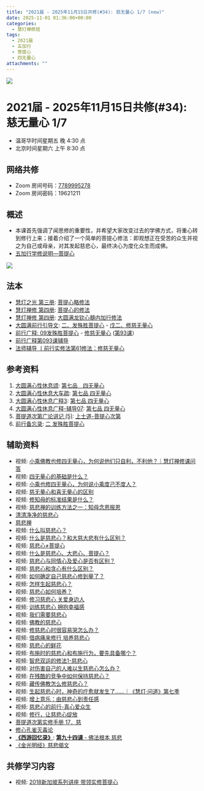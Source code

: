 ```yaml
---
title: "2021届 - 2025年11月15日共修(#34): 慈无量心 1/7 (new)"
date: 2025-11-01 01:36:00+00:00
categories:
  - 慧灯禅修班
tags:
  - 2021届
  - 五加行
  - 菩提心
  - 四无量心
attachments: ""
---
```

![](/f/up/maxresdefault.jpg)

# 2021届 - 2025年11月15日共修(#34): 慈无量心 1/7

* 温哥华时间星期五 晚 4:30 点
* 北京时间星期六 上午 8:30 点

## 网络共修

* Zoom 房间号码：[7789995278](https://zoom.us/j/7789995278)
* Zoom 房间密码：19621211

## 概述

* 本课首先强调了闻思修的重要性，并希望大家改变过去的学佛方式，将重心转到修行上来；接着介绍了一个简单的菩提心修法：即观想正在受苦的众生并视之为自己或母亲，对其发起慈悲心，最终决心为度化众生而成佛。
* [](<>)[](<>)[](<>)[](<>)[](<>)[](<>)[](<>)[](<>)[](<>)[](https://fohuifayu.com/index.php/huideng-jiangtang/chanxiuke/zen-04/8656-zen04-gy)[](https://fohuifayu.com/index.php/huideng-jiangtang/chanxiuke/zen-04/8656-zen04-gy)[五加行学修说明—菩提心](https://fohuifayu.com/index.php/huideng-jiangtang/chanxiuke/zen-04/8657-zen04-ptx)

![](/f/up/四无量心.jpg)

## [](https://fohuifayu.com/index.php/huideng-jiangtang/chanxiuke/zen-04/8657-zen04-ptx)法本

* [](<>)[](<>)[](<>)[](https://huidengchanxiu.net/books/b3/)[](https://fohuifayu.com/index.php/huideng-zhiguang/huideng-series/si-ce)[](https://fohuifayu.com/index.php/huideng-zhiguang/huideng-series/si-ce/236-a00033)[](https://fohuifayu.com/index.php/huideng-zhiguang/huideng-chanxiu/di-si-ce)[](https://fohuifayu.com/index.php/other-column/xiangguan-jinglun/lundian/qianxing-yindaowen/8394-d42)[](https://fohuifayu.com/index.php/huideng-zhiguang/huideng-chanxiu)[](https://fohuifayu.com/index.php/huideng-zhiguang/huideng-series/si-ce)[慧灯之光 第三册](https://fohuifayu.com/index.php/huideng-zhiguang/huideng-series/san-ce): [菩提心略修法](https://fohuifayu.com/index.php/huideng-zhiguang/huideng-series/san-ce/140-a00008)
* [慧灯禅修 第四册](https://fohuifayu.com/index.php/huideng-zhiguang/huideng-chanxiu/di-si-ce): [菩提心的修法](https://fohuifayu.com/index.php/huideng-zhiguang/huideng-chanxiu/di-si-ce/9198-a00028)
* [慧灯禅修 第四册](https://fohuifayu.com/index.php/huideng-zhiguang/huideng-chanxiu/di-si-ce): [大圆满龙钦心髓内加行修法](https://fohuifayu.com/index.php/huideng-zhiguang/huideng-chanxiu/di-si-ce/9202-a00034)
* [大圆满前行引导文](https://huidengchanxiu.net/refs/qxgs/dymqx-fcgs): [二、发殊胜菩提心](https://huidengchanxiu.net/refs/qxgs/dymqx-fcgs/#%E4%BA%8C%E5%8F%91%E6%AE%8A%E8%83%9C%E8%8F%A9%E6%8F%90%E5%BF%83) - [戊二、修慈无量心](https://huidengchanxiu.net/refs/qxgs/dymqx-fcgs/#%E6%88%8A%E4%BA%8C%E4%BF%AE%E6%85%88%E6%97%A0%E9%87%8F%E5%BF%83)
* [前行广释: 09发殊胜菩提心](https://huidengchanxiu.net/refs/qxgs/qxgs-09ptx/) - [修慈无量心](https://huidengchanxiu.net/refs/qxgs/qxgs-09ptx/#%E6%88%8A%E4%BA%8C%E4%BF%AE%E6%85%88%E6%97%A0%E9%87%8F%E5%BF%83) ([第93课](https://huidengchanxiu.net/refs/qxgs/qxgs-09ptx/#%E5%89%8D%E8%A1%8C%E5%B9%BF%E9%87%8A%E7%AC%AC093%E8%AF%BE)）
* [](<>)[前行广释第093课辅导](https://huidengchanxiu.net/refs/qxgs/fudao/qxgsfd-09ptx/#%E5%89%8D%E8%A1%8C%E5%B9%BF%E9%87%8A%E7%AC%AC093%E8%AF%BE%E8%BE%85%E5%AF%BC)
* [法师辅导 丨前行实修法第61修法：修慈无量心](https://www.riyuebianzhao.com/%E5%88%9D%E7%BA%A7/%E5%8A%A0%E8%A1%8C/%E5%89%8D%E8%A1%8C%E5%AE%9E%E4%BF%AE%E6%B3%95/%E6%B3%95%E5%B8%88%E8%BE%85%E5%AF%BC-%E4%B8%A8%E5%89%8D%E8%A1%8C%E5%AE%9E%E4%BF%AE%E6%B3%95%E7%AC%AC61%E4%BF%AE%E6%B3%95%E4%BF%AE%E6%85%88%E6%97%A0%E9%87%8F%E5%BF%83)
  [](https://huidengchanxiu.net/refs/qxgs/dymqx-fcgs#%E4%BA%8C%E5%8F%91%E6%AE%8A%E8%83%9C%E8%8F%A9%E6%8F%90%E5%BF%83)

## 参考资料

1. [大圆满心性休息颂](https://huidengchanxiu.net/refs/dymxxxx/dymxxxx): [第七品　四无量心](https://huidengchanxiu.net/refs/dymxxxx/dymxxxx#%E7%AC%AC%E4%B8%83%E5%93%81%E5%9B%9B%E6%97%A0%E9%87%8F%E5%BF%83)
2. [大圆满心性休息大车疏](https://huidengchanxiu.net/refs/dymxxxx/dymxxxx-dcs): [第七品 四无量心](https://huidengchanxiu.net/refs/dymxxxx/dymxxxx-dcs#%E7%AC%AC%E4%B8%83%E5%93%81-%E5%9B%9B%E6%97%A0%E9%87%8F%E5%BF%83)
3. [](https://huidengchanxiu.net/refs/dymxxxx/dymxxxx-gs3#%E7%AC%AC%E5%85%AB%E5%93%81-%E5%8F%91%E8%8F%A9%E6%8F%90%E5%BF%83)[大圆满心性休息广释3](https://huidengchanxiu.net/refs/dymxxxx/dymxxxx-gs3): [第七品 四无量心](https://huidengchanxiu.net/refs/dymxxxx/dymxxxx-gs3#%E7%AC%AC%E4%B8%83%E5%93%81-%E5%9B%9B%E6%97%A0%E9%87%8F%E5%BF%83)
4. [大圆满心性休息广释-辅导07](https://huidengchanxiu.net/refs/dymxxxx/fudao/fd-07): [第七品 四无量心](https://huidengchanxiu.net/refs/dymxxxx/fudao/fd-07#%E7%AC%AC%E4%B8%83%E5%93%81%E5%9B%9B%E6%97%A0%E9%87%8F%E5%BF%83)
5. [菩提道次第广论讲记 (5)](https://huidengchanxiu.net/refs/ptdcdgl/5): [上士道-菩提心次第](https://huidengchanxiu.net/refs/ptdcdgl/5/#%E4%B8%8A%E5%A3%AB%E9%81%93-%E8%8F%A9%E6%8F%90%E5%BF%83%E6%AC%A1%E7%AC%AC%E7%9B%AE%E5%BD%95)
6. [前行备忘录](https://huidengchanxiu.net/refs/qxbwl/): [二 发殊胜菩提心](https://huidengchanxiu.net/refs/qxbwl/#%E4%BA%8C-%E5%8F%91%E6%AE%8A%E8%83%9C%E8%8F%A9%E6%8F%90%E5%BF%83)

## **辅助资料**

* [](https://fohuifayu.com/index.php/shipin-jingcui/wenda-zhailu/8615-v21021-v11)[](https://fohuifayu.com/index.php/shipin-jingcui/wenda-zhailu/2575-V16083-V04?title=)[](https://fohuifayu.com/index.php/shipin-jingcui/wenda-zhailu/2476-V16025-V02?title=)[](https://fohuifayu.com/index.php/shipin-jingcui/chanxiu-wenda/diyice/sgss/10615-r24102-v002?title=)视频: [小乘佛教也修四无量心，为何说他们只自利，不利他？｜慧灯禅修课问答](https://fohuifayu.com/index.php/shipin-jingcui/chanxiu-wenda/diyice/sgcb/10601-r24101-v014?title=)
* 视频: [四无量心的基础是什么？](https://fohuifayu.com/index.php/shipin-jingcui/jingcai-shipin/10403-y12003-y01?title=)
* 视频: [小乘也修四无量心，为何说小乘度己不度人？](https://fohuifayu.com/index.php/shipin-jingcui/wenda-zhailu/5411-W19025-V01?title=)
* 视频: [慈无量心和喜无量心的区别](https://fohuifayu.com/index.php/shipin-jingcui/wenda-zhailu/3565-V17010-V05?title=%E5%9B%9B%E6%97%A0%E9%87%8F%E5%BF%83)
* 视频: [修知母的标准结果是什么？](https://fohuifayu.com/index.php/shipin-jingcui/wenda-zhailu/5803-V18080-V06?title=)
* 视频: [慈悲禅的训练方法之一：知母念恩报恩](https://fohuifayu.com/index.php/shipin-jingcui/jingcai-shipin/5112-Y16028-Y11?title=)
* [清清净净的慈悲心](https://fohuifayu.com/index.php/huideng-zhiguang/wendao/3058-a00218?title=)
* [慈悲禅](https://fohuifayu.com/index.php/huideng-zhiguang/dianzi-congshu/fofa-rongru-shenghuo/9042-a00533?title=%E6%85%88%E6%82%B2%E5%BF%83#anchor)
* 视频: [什么叫慈悲心？](https://fohuifayu.com/index.php/shipin-jingcui/jingcai-shipin/5621-Y17019-Y03?title=)
* 视频: [什么是慈悲心？和大慈大悲有什么区别？](https://fohuifayu.com/index.php/shipin-jingcui/jingcai-shipin/5087-Y16028-Y07?title=)
* 视频: [慈悲心≠菩提心](https://fohuifayu.com/index.php/shipin-jingcui/jingcai-shipin/9382-y17011-y01?title=)
* 视频: [什么是慈悲心、大悲心、菩提心？](https://fohuifayu.com/index.php/shipin-jingcui/wenda-zhailu/5036-V18110-V01?title=)
* 视频: [慈悲心与同情心及爱心是否有区别？](https://fohuifayu.com/index.php/shipin-jingcui/wenda-zhailu/3846-V16030-V09?title=)
* 视频: [慈悲心和贪心有什么区别？](https://fohuifayu.com/index.php/shipin-jingcui/jingcai-shipin/3749-Y13002-Y03?title=)
* 视频: [如何确定自己慈悲心修到量了？](https://fohuifayu.com/index.php/shipin-jingcui/wenda-zhailu/5704-V16073-V05?title=)
* 视频: [怎样生起慈悲心？](https://fohuifayu.com/index.php/shipin-jingcui/wenda-zhailu/5527-V18114-V01?title=)
* 视频: [慈悲心如何培养？](https://fohuifayu.com/index.php/shipin-jingcui/wenda-zhailu/9892-v23004-v02?title=)
* 视频: [修习慈悲心 关爱身边人](https://fohuifayu.com/index.php/shipin-jingcui/jingcai-shipin/5126-Y16028-Y13?title=)
* 视频: [训练慈悲心 拥抱幸福感](https://fohuifayu.com/index.php/shipin-jingcui/jingcai-shipin/5111-Y16028-Y10?title=)
* 视频: [我们需要慈悲心](https://fohuifayu.com/index.php/shipin-jingcui/jingcai-shipin/5088-Y16028-Y08?title=)
* 视频: [佛教的慈悲心](https://fohuifayu.com/index.php/shipin-jingcui/jingcai-shipin/4643-Y16012-Y09?title=)
* 视频: [修慈悲心时很容易哭怎么办？](https://fohuifayu.com/index.php/shipin-jingcui/wenda-zhailu/3913-V18080-V02?title=)
* 视频: [借病痛来修行 培养慈悲心](https://fohuifayu.com/index.php/shipin-jingcui/jingcai-shipin/3876-Y16041-Y08?title=)
* 视频: [慈悲心的鲜花](https://fohuifayu.com/index.php/shipin-jingcui/jingcai-shipin/3670-Y13058-Y01?title=)
* 视频: [布施时的慈悲心和布施行为，要先具备哪个？](https://fohuifayu.com/index.php/shipin-jingcui/wenda-zhailu/3668-V17071-V01?title=)
* 视频: [智悲双运的修法1-慈悲心](https://fohuifayu.com/index.php/huideng-jiangtang/fofa-jianxiu/kong-xing/1001-l13024)
* 视频: [对伤害自己的人难以生慈悲心怎么办？](https://fohuifayu.com/index.php/shipin-jingcui/wenda-zhailu/2410-V16023-V03?title=)
* 视频: [在残酷的竞争中如何保持慈悲心？](https://fohuifayu.com/index.php/shipin-jingcui/wenda-zhailu/1596-V00312?title=)
* 视频: [藏传佛教怎么修慈悲心？](https://fohuifayu.com/index.php/shipin-jingcui/wenda-zhailu/1549-V00098?title=)
* 视频: [生起慈悲心时，神奇的疗愈就发生了……｜《慧灯·问道》第七季](https://fohuifayu.com/index.php/shipin-jingcui/huideng-wendao/diqiji/nhp/10650-w23005-v013?title=)
* 视频: [增上意乐：由慈悲心到责任感](https://fohuifayu.com/index.php/shipin-jingcui/jingcai-shipin/10456-y12003-y06?title=)
* 视频: [慈悲心的前行-真心爱众生](https://fohuifayu.com/index.php/shipin-jingcui/jingcai-shipin/10407-y12003-y03?title=)
* 视频: [修行，让慈悲心绽放](https://fohuifayu.com/index.php/shipin-jingcui/jingcai-shipin/10381-y17007-y05?title=)
* [菩提道次第实修手册 17．慈](https://www.lama.com.tw/content/edu/data.aspx?id=2615)
* [](https://huidengchanxiu.net/refs/misc/bxl/)[修心孔雀灭毒论](https://www.zhihuihai.net/%E6%99%BA%E6%82%B2%E5%AD%A6%E5%A0%82/2025%E5%AD%A6%E5%A0%82/%E4%BF%AE%E5%BF%83%E5%AD%94%E9%9B%80%E7%81%AD%E6%AF%92%E8%AE%BA)
* **[《西游回忆录》](https://www.zhihuihai.net/%E6%99%BA%E6%82%B2%E5%AD%A6%E5%A0%82/2025%E5%AD%A6%E5%A0%82/%E8%A5%BF%E6%B8%B8%E5%9B%9E%E5%BF%86%E5%BD%95)**: [**第九十四课** - 佛法根本  慈悲](https://www.zhihuihai.net/%E6%99%BA%E6%82%B2%E5%AD%A6%E5%A0%82/2025%E5%AD%A6%E5%A0%82/%E8%A5%BF%E6%B8%B8%E5%9B%9E%E5%BF%86%E5%BD%95/%E7%AC%AC%E5%85%AB%E7%AB%99%E5%8A%A0%E6%8B%BF%E5%A4%A7/94%E4%BD%9B%E6%B3%95%E6%A0%B9%E6%9C%AC1%E6%85%88%E6%82%B2)
* [《金光明经》慈悲偈文](https://www.xianmixuezi.com/%E9%81%93%E6%AC%A1%E7%AC%AC%E6%96%87%E5%BA%93/%E8%8F%A9%E6%8F%90%E9%81%93%E6%AC%A1%E7%AC%AC%E5%B9%BF%E8%AE%BA/%E5%85%AB%E8%8F%A9%E6%8F%90%E9%81%93%E6%AC%A1%E7%AC%AC%E5%B9%BF%E8%AE%BA%E8%AE%B2%E8%AE%B0%E4%B8%83/%E9%99%84%E5%BD%95%E9%87%91%E5%85%89%E6%98%8E%E7%BB%8F%E6%85%88%E6%82%B2%E5%81%88%E6%96%87)

## **共修学习内容**

* 视频: [](https://fohuifayu.com/index.php/huideng-jiangtang/huanqiu-xilie/aoda-liya/1153-l16020?title=)[2018新加坡系列讲座 带领实修菩提心](https://fohuifayu.com/index.php/huideng-jiangtang/fofa-jianxiu/puti-xin/9778-l18028?title=)
